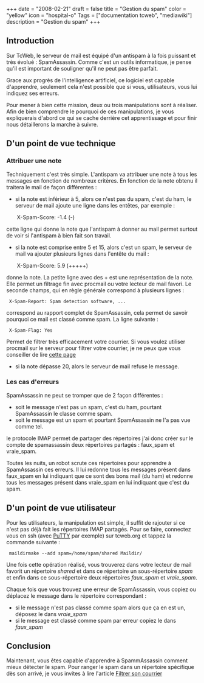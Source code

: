 +++
date = "2008-02-21"
draft = false
title = "Gestion du spam"
color = "yellow"
icon = "hospital-o"
Tags = ["documentation tcweb", "mediawiki"]
description = "Gestion du spam"
+++

Introduction
------------

Sur TcWeb, le serveur de mail est équipé d'un antispam à la fois
puissant et très évolué : SpamAssassin. Comme c'est un outils
informatique, je pense qu'il est important de souligner qu'il ne peut
pas être parfait.

Grace aux progrès de l'intelligence artificiel, ce logiciel est capable
d'apprendre, seulement cela n'est possible que si vous, utilisateurs,
vous lui indiquez ses erreurs.

Pour mener à bien cette mission, deux ou trois manipulations sont à
réaliser. Afin de bien comprendre le pourquoi de ces manipulations, je
vous expliquerais d'abord ce qui se cache derrière cet apprentissage et
pour finir nous détaillerons la marche à suivre.

D'un point de vue technique
---------------------------

### Attribuer une note

Techniquement c'est très simple. L'antispam va attribuer une note à tous
les messages en fonction de nombreux critères. En fonction de la note
obtenu il traitera le mail de façon différentes :

-   si la note est inférieur à 5, alors ce n'est pas du spam, c'est du
    ham, le serveur de mail ajoute une ligne dans les entêtes, par
    exemple :

     X-Spam-Score: -1.4 (-)

cette ligne qui donne la note que l'antispam à donner au mail permet
surtout de voir si l'antispam à bien fait son travail.

-   si la note est comprise entre 5 et 15, alors c'est un spam, le
    serveur de mail va ajouter plusieurs lignes dans l'entête du mail :

     X-Spam-Score: 5.9 (+++++)

donne la note. La petite ligne avec des + est une représentation de la
note. Elle permet un filtrage fin avec procmail ou votre lecteur de mail
favori. Le seconde champs, qui en règle générale correspond à plusieurs
lignes :

     X-Spam-Report: Spam detection software, ...

correspond au rapport complet de SpamAssassin, cela permet de savoir
pourquoi ce mail est classé comme spam. La ligne suivante :

     X-Spam-Flag: Yes

Permet de filtrer très efficacement votre courrier. Si vous voulez
utiliser procmail sur le serveur pour filtrer votre courrier, je ne peux
que vous conseiller de lire [cette
page](/wiki/filtrer-son-courrier)

-   si la note dépasse 20, alors le serveur de mail refuse le message.

### Les cas d'erreurs

SpamAssassin ne peut se tromper que de 2 façon différentes :

-   soit le message n'est pas un spam, c'est du ham, pourtant
    SpamAssassin le classe comme spam.
-   soit le message est un spam et pourtant SpamAssassin ne l'a pas vue
    comme tel.

le protocole IMAP permet de partager des répertoires j'ai donc créer sur
le compte de spamassassin deux répertoires partagés : faux\_spam et
vraie\_spam.

Toutes les nuits, un robot scrute ces répertoires pour apprendre à
SpamAssassin ces erreurs. Il lui redonne tous les messages présent dans
faux\_spam en lui indiquant que ce sont des bons mail (du ham) et
redonne tous les messages présent dans vraie\_spam en lui indiquant que
c'est du spam.

D'un point de vue utilisateur
-----------------------------

Pour les utilisateurs, la manipulation est simple, il suffit de rajouter
si ce n'est pas déjà fait les répertoires IMAP partagés. Pour se faire,
connectez vous en ssh (avec [PuTTY](/wiki/putty) par exemple) sur
tcweb.org et tappez la commande suivante :

     maildirmake --add spam=/home/spam/shared Maildir/

Une fois cette opération réalisé, vous trouverez dans votre lecteur de
mail favorit un répertoire *shared* et dans ce répertoire un
sous-répertoire *spam* et enfin dans ce sous-répertoire deux répertoires
*faux\_spam* et *vraie\_spam*.

Chaque fois que vous trouvez une erreur de SpamAssassin, vous copiez ou
déplacez le message dans le répertoire correspondant :

-   si le message n'est pas classé comme spam alors que ça en est un,
    déposez le dans *vraie\_spam*
-   si le message est classé comme spam par erreur copiez le dans
    *faux\_spam*

Conclusion
----------

Maintenant, vous êtes capable d'apprendre à SpammAssassin comment mieux
détecter le spam. Pour ranger le spam dans un répertoire spécifique dès
son arrivé, je vous invites à lire l'article [Filtrer son
courrier](/wiki/filtrer-son-courrier)

